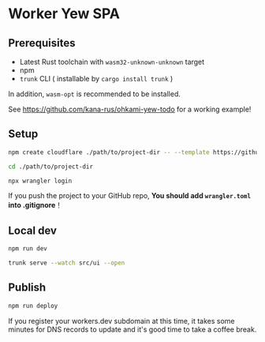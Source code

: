 # Worker Yew SPA

## Prerequisites

- Latest Rust toolchain with `wasm32-unknown-unknown` target
- npm
- `trunk` CLI ( installable by `cargo install trunk` )

In addition, `wasm-opt` is recommended to be installed.

See https://github.com/kana-rus/ohkami-yew-todo for a working example!

## Setup

```sh
npm create cloudflare ./path/to/project-dir -- --template https://github.com/ohkami-rs/ohkami-templates/worker_yew_spa
```
```sh
cd ./path/to/project-dir
```
```sh
npx wrangler login
```

If you push the project to your GitHub repo, **You should add `wrangler.toml` into .gitignore**！

## Local dev

```sh
npm run dev
```
```sh
trunk serve --watch src/ui --open
```

## Publish

```sh
npm run deploy
```

If you register your workers.dev subdomain at this time, it takes some minutes for DNS records to update and it's good time to take a coffee break.
